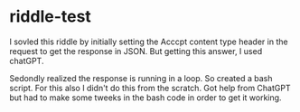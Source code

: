 # riddle-test

I sovled this riddle by initially setting the Acccpt content type header in the request to get the response in JSON. But getting this answer, I used chatGPT.

Sedondly realized the response is running in a loop. So created a bash script. For this also I didn't do this from the scratch. Got help from ChatGPT but had to make some tweeks in the bash code in order to get it working.